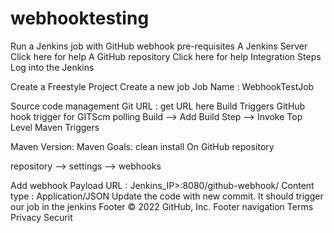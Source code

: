 # webhooktesting
Run a Jenkins job with GitHub webhook
pre-requisites
A Jenkins Server Click here for help
A GitHub repository Click here for help
Integration Steps
Log into the Jenkins

Create a Freestyle Project
Create a new job
Job Name : WebhookTestJob

Source code management
Git URL : get URL here
Build Triggers
 GitHub hook trigger for GITScm polling
Build --> Add Build Step --> Invoke Top Level Maven Triggers

Maven Version: Maven
Goals: clean install
On GitHub repository

repository --> settings --> webhooks

Add webhook
Payload URL : Jenkins_IP>:8080/github-webhook/
Content type : Application/JSON
Update the code with new commit. It should trigger our job in the jenkins
Footer
© 2022 GitHub, Inc.
Footer navigation
Terms
Privacy
Securit
